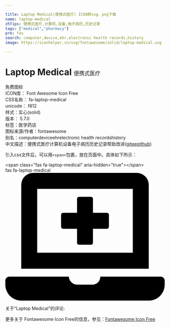 ```yaml
---

title: Laptop Medical(便携式医疗) ICON转svg、png下载
name: laptop-medical
zhTips: 便携式医疗,计算机,设备,电子病历,历史记录
tags: ["medical","pharmacy"]
pre: fas
search: computer,device,ehr,electronic health records,history
image: https://iconhelper.cn/svg/fontawesome/solid/laptop-medical.svg

---
```


# Laptop Medical  <small style="font-size: 60%;font-weight: 100">便携式医疗</small>


<div class="detail-page">
<p>
<span><span class="badge-success badge">免费图标</span> </span>
<br/>
<span>
ICON库：
<span class="badge-secondary badge">Font Awesome Icon Free</span> 
</span>
<br/>
<span>
CSS名称：
<span class="badge-secondary badge">fa-laptop-medical</span> 
</span>
<br/>
<span>
unicode：
<span class="badge-secondary badge">f812</span> 
<copy-btn content='f812' btn-title=""></copy-btn>
<copy-btn :content='String.fromCodePoint(parseInt("f812", 16))' btn-title="复制U"></copy-btn>
</span><br/><span>样式：<span class="badge-light badge">实心(solid)</span></span>
<br/>
<span>
版本：
<span class="badge-secondary badge">5.7.0</span> 
</span><br/><span>标签：<span class="badge-light badge"><router-link to="/tags/medical.html">医学</router-link></span><span class="badge-light badge"><router-link to="/tags/pharmacy.html">药店</router-link></span></span>
<br/>
<span>图标来源/作者：<span class="badge-light badge">fontawesome</span></span> 
<br/>
<span>别名：<span class="badge-light badge">computer</span><span class="badge-light badge">device</span><span class="badge-light badge">ehr</span><span class="badge-light badge">electronic health records</span><span class="badge-light badge">history</span></span><br/><span class="zh-detail">中文描述：<span class="badge-primary badge">便携式医疗</span><span class="badge-primary badge">计算机</span><span class="badge-primary badge">设备</span><span class="badge-primary badge">电子病历</span><span class="badge-primary badge">历史记录</span><span class="help-link"><span>帮助改进</span>(<a href="https://gitee.com/liuwave/icon-helper/edit/master/json/fontawesome/solid/laptop-medical.json" target="_blank" rel="noopener noreferrer">gitee</a><a href="https://github.com/liuwave/icon-helper/edit/master/json/fontawesome/solid/laptop-medical.json" target="_blank" rel="noopener noreferrer">github</a></span>)</span><br/>
</p>
</div>
<div class="alert alert-dark">
  <i class="fas fa-laptop-medical fa-xs"></i>
  <i class="fas fa-laptop-medical fa-sm"></i>
  <i class="fas fa-laptop-medical fa-lg"></i>
  <i class="fas fa-laptop-medical fa-2x"></i>
  <i class="fas fa-laptop-medical fa-3x"></i>
  <i class="fas fa-laptop-medical fa-5x"></i>
  <i class="fas fa-laptop-medical fa-7x"></i>
</div>
<div>
  <p>引入css文件后，可以用<code>&lt;span&gt;</code>包裹，放在页面中。具体如下所示：    
  </p>
  <div class="alert alert-primary" style="font-size: 14px">
    &lt;span class="fas fa-laptop-medical" aria-hidden="true"&gt;&lt;/span&gt;
    <copy-btn content='<span class="fas fa-laptop-medical" aria-hidden="true"></span>'></copy-btn>
  </div>
  <div class="alert alert-secondary">
    <i class="fas fa-laptop-medical"
    style="font-size: 24px"
    aria-hidden="true"></i> fas fa-laptop-medical
    <copy-btn content="fas fa-laptop-medical" btn-title="复制图标名称"></copy-btn>
  </div>
</div>
<div id="svg" class="svg-wrap">
<svg xmlns="http://www.w3.org/2000/svg" viewBox="0 0 640 512"><path d="M232 224h56v56a8 8 0 0 0 8 8h48a8 8 0 0 0 8-8v-56h56a8 8 0 0 0 8-8v-48a8 8 0 0 0-8-8h-56v-56a8 8 0 0 0-8-8h-48a8 8 0 0 0-8 8v56h-56a8 8 0 0 0-8 8v48a8 8 0 0 0 8 8zM576 48a48.14 48.14 0 0 0-48-48H112a48.14 48.14 0 0 0-48 48v336h512zm-64 272H128V64h384zm112 96H381.54c-.74 19.81-14.71 32-32.74 32H288c-18.69 0-33-17.47-32.77-32H16a16 16 0 0 0-16 16v16a64.19 64.19 0 0 0 64 64h512a64.19 64.19 0 0 0 64-64v-16a16 16 0 0 0-16-16z"/></svg>
</div>
<detail full-name='fa-laptop-medical'></detail>
<div>
<p>关于“Laptop Medical”的评论:</p>
</div>
<Vssue title="关于“Laptop Medical”的评论" ></Vssue>    
<div><p>更多关于  Fontawesome Icon Free的信息，参见：<a target="_blank" href="https://iconhelper.cn/fontawesome.html">Fontawesome Icon Free</a>
</p></div>
